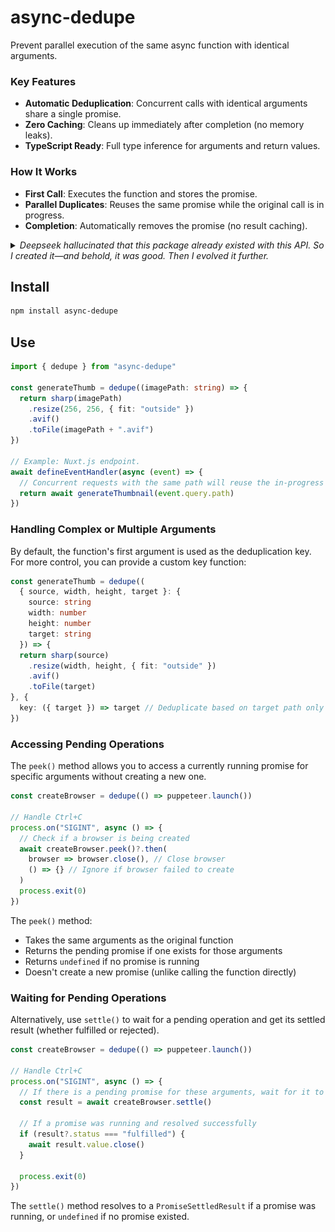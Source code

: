 # async-dedupe

Prevent parallel execution of the same async function with identical arguments.

### Key Features

- **Automatic Deduplication**: Concurrent calls with identical arguments share a single promise.
- **Zero Caching**: Cleans up immediately after completion (no memory leaks).
- **TypeScript Ready**: Full type inference for arguments and return values.

### How It Works

- **First Call**: Executes the function and stores the promise.
- **Parallel Duplicates**: Reuses the same promise while the original call is in progress.
- **Completion**: Automatically removes the promise (no result caching).

<details>
<summary>
<i>Deepseek hallucinated that this package already existed with this API. So I created it—and behold, it was good. Then I evolved it further.</i>
</summary>

![Deepseek hallucination](deepseek.png)
</details>

## Install

```sh
npm install async-dedupe
```

## Use

```ts
import { dedupe } from "async-dedupe"

const generateThumb = dedupe((imagePath: string) => {
  return sharp(imagePath)
    .resize(256, 256, { fit: "outside" })
    .avif()
    .toFile(imagePath + ".avif")
})

// Example: Nuxt.js endpoint.
await defineEventHandler(async (event) => {
  // Concurrent requests with the same path will reuse the in-progress operation.
  return await generateThumbnail(event.query.path)
})
```

### Handling Complex or Multiple Arguments

By default, the function's first argument is used as the deduplication key. For more control, you can provide a custom key function:

```ts
const generateThumb = dedupe((
  { source, width, height, target }: {
    source: string
    width: number
    height: number
    target: string
  }) => {
  return sharp(source)
    .resize(width, height, { fit: "outside" })
    .avif()
    .toFile(target)
}, {
  key: ({ target }) => target // Deduplicate based on target path only
})
```

### Accessing Pending Operations

The `peek()` method allows you to access a currently running promise for specific arguments without creating a new one.

```ts
const createBrowser = dedupe(() => puppeteer.launch())

// Handle Ctrl+C
process.on("SIGINT", async () => {
  // Check if a browser is being created
  await createBrowser.peek()?.then(
    browser => browser.close(), // Close browser
    () => {} // Ignore if browser failed to create
  )
  process.exit(0)
})
```

The `peek()` method:
- Takes the same arguments as the original function
- Returns the pending promise if one exists for those arguments
- Returns `undefined` if no promise is running
- Doesn't create a new promise (unlike calling the function directly)

### Waiting for Pending Operations

Alternatively, use `settle()` to wait for a pending operation and get its settled result (whether fulfilled or rejected).

```ts
const createBrowser = dedupe(() => puppeteer.launch())

// Handle Ctrl+C
process.on("SIGINT", async () => {
  // If there is a pending promise for these arguments, wait for it to settle
  const result = await createBrowser.settle()

  // If a promise was running and resolved successfully
  if (result?.status === "fulfilled") {
    await result.value.close()
  }

  process.exit(0)
})
```

The `settle()` method resolves to a `PromiseSettledResult` if a promise was running, or `undefined` if no promise existed.
